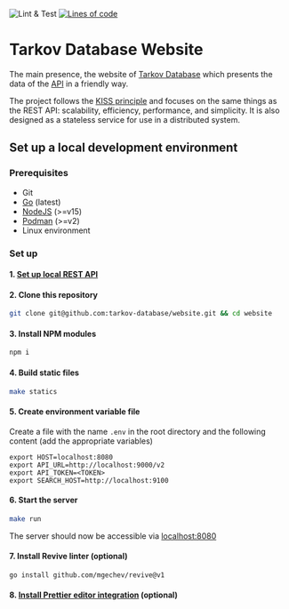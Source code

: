 ![Lint & Test](https://github.com/tarkov-database/website/workflows/Lint%20&%20Test/badge.svg)
[![Lines of code](https://tokei.rs/b1/github/tarkov-database/website)](https://github.com/XAMPPRocky/tokei)

# Tarkov Database Website

The main presence, the website of [Tarkov Database](https://tarkov-database.com) which presents the data of the [API](https://github.com/tarkov-database/rest-api) in a friendly way.

The project follows the [KISS principle](https://en.wikipedia.org/wiki/KISS_principle) and focuses on the same things as the REST API: scalability, efficiency, performance, and simplicity.
It is also designed as a stateless service for use in a distributed system.

## Set up a local development environment

### Prerequisites

- Git
- [Go](https://golang.org/doc/install) (latest)
- [NodeJS](https://nodejs.org/en/) (>=v15)
- [Podman](https://podman.io/getting-started/installation) (>=v2)
- Linux environment

### Set up

#### 1. [Set up local REST API](https://github.com/tarkov-database/resources/tree/master/rest-api#rest-api)

#### 2. Clone this repository

```BASH
git clone git@github.com:tarkov-database/website.git && cd website
```

#### 3. Install NPM modules

```BASH
npm i
```

#### 4. Build static files

```BASH
make statics
```

#### 5. Create environment variable file

Create a file with the name `.env` in the root directory and the following content (add the appropriate variables)

```SH
export HOST=localhost:8080
export API_URL=http://localhost:9000/v2
export API_TOKEN=<TOKEN>
export SEARCH_HOST=http://localhost:9100
```

#### 6. Start the server

```BASH
make run
```

The server should now be accessible via [localhost:8080](http://localhost:8080)

#### 7. Install Revive linter (optional)

```BASH
go install github.com/mgechev/revive@v1
```

#### 8. [Install Prettier editor integration](https://prettier.io/docs/en/editors.html) (optional)
